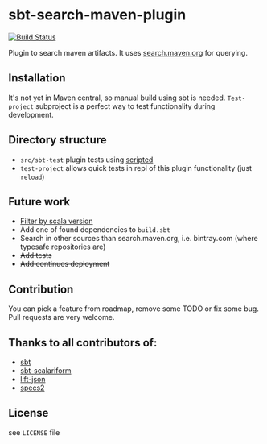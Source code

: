 # sbt-search-maven-plugin

[![Build Status](https://travis-ci.org/blstream/sbt-search-maven-plugin.svg?branch=master)](https://travis-ci.org/blstream/sbt-search-maven-plugin)

Plugin to search maven artifacts. It uses [search.maven.org](http://search.maven.org/) for querying.

## Installation
It's not yet in Maven central, so manual build using sbt is needed. `Test-project` subproject is a perfect way to test functionality during development.

## Directory structure

* `src/sbt-test` plugin tests using [scripted](https://github.com/sbt/sbt/tree/1.0.x/scripted)
* `test-project` allows quick tests in repl of this plugin functionality (just `reload`)

## Future work

* [Filter by scala version](https://github.com/blstream/sbt-search-maven-plugin/issues/1)
* Add one of found dependencies to `build.sbt`
* Search in other sources than search.maven.org, i.e. bintray.com (where typesafe repositories are)
* ~~Add tests~~
* ~~Add continues deployment~~

## Contribution
You can pick a feature from roadmap, remove some TODO or fix some bug. Pull requests are very welcome.

## Thanks to all contributors of:

* [sbt](https://github.com/sbt/sbt)
* [sbt-scalariform](https://github.com/sbt/sbt-scalariform)
* [lift-json](https://github.com/lift/lift/tree/master/framework/lift-base/lift-json/)
* [specs2](https://github.com/etorreborre/specs2)

## License
see `LICENSE` file
